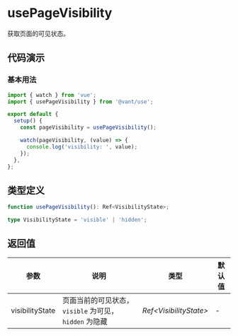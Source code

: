 # usePageVisibility

获取页面的可见状态。

## 代码演示

### 基本用法

```js
import { watch } from 'vue';
import { usePageVisibility } from '@vant/use';

export default {
  setup() {
    const pageVisibility = usePageVisibility();

    watch(pageVisibility, (value) => {
      console.log('visibility: ', value);
    });
  },
};
```

## 类型定义

```ts
function usePageVisibility(): Ref<VisibilityState>;

type VisibilityState = 'visible' | 'hidden';
```

## 返回值

| 参数 | 说明 | 类型 | 默认值 |
| --- | --- | --- | --- |
| visibilityState | 页面当前的可见状态，`visible` 为可见，`hidden` 为隐藏 | _Ref\<VisibilityState>_ | - |
